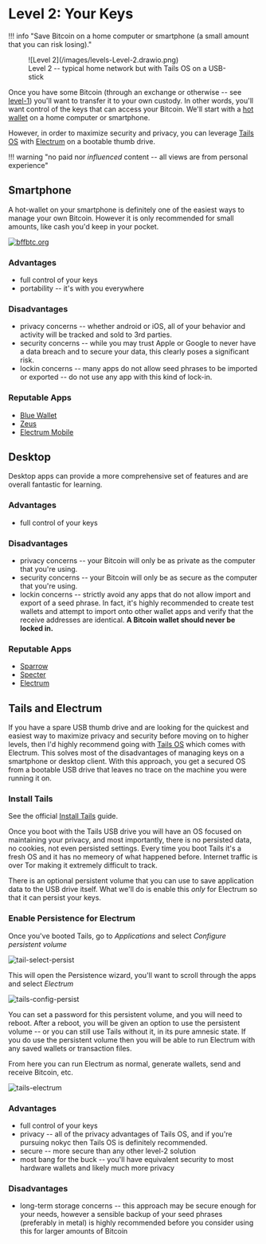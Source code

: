 # Level 2: Your Keys

!!! info "Save Bitcoin on a home computer or smartphone (a small amount that you can risk losing)."

<figure markdown>
![Level 2](/images/levels-Level-2.drawio.png)
  <figcaption>Level 2 -- typical home network but with Tails OS on a USB-stick</figcaption>
</figure>


Once you have some Bitcoin (through an exchange or otherwise -- see
 [level-1](../level-1))
 you'll want to transfer it to your own custody.
In other words, you'll want control of the keys
 that can access your Bitcoin.
We'll start with a 
 [hot wallet](../understand-the-terms/#hot-wallet)
 on a home computer or smartphone.

However, in order to maximize security
 and privacy, you can leverage
 [Tails OS](https://tails.boum.org/)
 with
 [Electrum](https://electrum.org/#home)
 on a bootable thumb drive.



!!! warning "no paid nor *influenced* content -- all views are from personal experience"





## Smartphone

A hot-wallet on your smartphone is definitely one of the easiest
 ways to manage your own Bitcoin.
However it is only recommended for small amounts,
 like cash you'd keep in your pocket.

[![bffbtc.org](https://bffbtc.org/wp-content/uploads/2022/09/BFF-EN-Bitcoin-flyer-page1.jpg)](https://bffbtc.org/flyer/)


### Advantages 

* full control of your keys
* portability -- it's with you everywhere


### Disadvantages

* privacy concerns -- whether android or iOS, all of your behavior and activity will be tracked and sold to 3rd parties.
* security concerns -- while you may trust Apple or Google to never have a data breach and to secure your data, this clearly poses a significant risk.
* lockin concerns -- many apps do not allow seed phrases to be imported or exported -- do not use any app with this kind of lock-in.


### Reputable Apps 

* [Blue Wallet](https://bluewallet.io/)
* [Zeus](https://zeusln.app/)
* [Electrum Mobile](https://play.google.com/store/apps/details?id=org.electrum.electrum&pli=1)






## Desktop

Desktop apps can provide a more comprehensive set of features and are overall fantastic for learning.


### Advantages 

* full control of your keys


### Disadvantages

* privacy concerns -- your Bitcoin will only be as private as the computer that you're using.
* security concerns -- your Bitcoin will only be as secure as the computer that you're using.
* lockin concerns -- strictly avoid any apps that do not allow import and export of a seed phrase. In fact, it's highly recommended to create test wallets and attempt to import onto other wallet apps and verify that the receive addresses are identical. **A Bitcoin wallet should never be locked in.**


### Reputable Apps  

* [Sparrow](https://www.sparrowwallet.com/)
* [Specter](https://specter.solutions/)
* [Electrum](https://electrum.org/#home)




## Tails and Electrum

If you have a spare USB thumb drive and are looking
 for the quickest and easiest way to maximize
 privacy and security before moving on to higher levels,
 then I'd highly recommend
 going with 
 [Tails OS](https://tails.boum.org/)
 which comes with Electrum.
This solves most of the disadvantages of managing
 keys on a smartphone or desktop client.
With this approach, you get a secured OS from
 a bootable USB drive that leaves no trace
 on the machine you were running it on.

### Install Tails

See the official [Install Tails](https://tails.boum.org/install/index.en.html) guide.

Once you boot with the Tails USB drive you will have an OS
 focused on maintaining your privacy, and most importantly,
 there is no persisted data, no cookies, not even persisted settings.
Every time you boot Tails it's a fresh OS and it has no memeory
 of what happened before.
Internet traffic is over Tor making it extremely difficult
 to track.

There is an optional persistent volume that you can use
 to save application data to the USB drive itself.
What we'll do is enable this *only* for Electrum so that it can
 persist your keys. 


### Enable Persistence for Electrum

Once you've booted Tails, go to *Applications* and select
 *Configure persistent volume*

![tail-select-persist](/images/tails-select-persist.png)

This will open the Persistence wizard, you'll want to scroll
 through the apps and select *Electrum*

![tails-config-persist](/images/tails-config-persist.png)

You can set a password for this persistent volume, 
 and you will need to reboot.
After a reboot, you will be given an option to
 use the persistent volume -- or you can still
 use Tails without it, in its pure amnesic state.
If you do use the persistent volume then you will
 be able to run Electrum with any saved wallets
 or transaction files.

From here you can run Electrum as normal,
 generate wallets, send and receive Bitcoin, etc.

![tails-electrum](/images/tails-electrum.png)


### Advantages 

* full control of your keys
* privacy -- all of the privacy advantages of Tails OS, and if you're pursuing nokyc then Tails OS is definitely recommended.
* secure -- more secure than any other level-2 solution
* most bang for the buck -- you'll have equivalent security to most hardware wallets and likely much more privacy


### Disadvantages

* long-term storage concerns -- this approach may be secure enough for your needs, however a sensible backup of your seed phrases (preferably in metal) is highly recommended before you consider using this for larger amounts of Bitcoin


